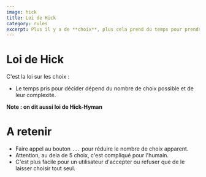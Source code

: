 ```yaml
---
image: hick
title: Loi de Hick
category: rules
excerpt: Plus il y a de **choix**, plus cela prend du temps pour prendre une décision.
---
```


# Loi de Hick

C'est la loi sur les choix :

- Le temps pris pour décider dépend du nombre de choix possible et de leur complexité.

**Note : on dit aussi loi de Hick-Hyman**

# A retenir

- Faire appel au bouton `...` pour réduire le nombre de choix apparent.
- Attention, au dela de 5 choix, c'est compliqué pour l'humain.
- C'est plus facile pour un utilisateur d'accepter ou refuser que de le laisser choisir tout seul.

